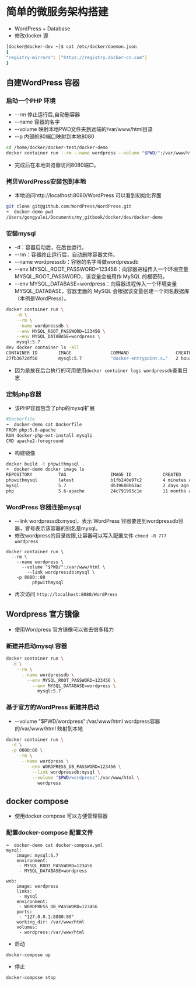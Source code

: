 # 简单的微服务架构搭建
* WordPress + Database
* 修改docker 源

```bash
[docker@docker-dev ~]$ cat /etc/docker/daemon.json
{
"registry-mirrors": ["https://registry.docker-cn.com"]
}
```

## 自建WordPress 容器

### 启动一个PHP 环境
* --rm 停止运行后,自动删容器
* --name 容器的名字
* --volume 映射本地PWD文件夹到远端的/var/www/html目录
* --p 内部的80端口映射到本地8080

```bash
cd /home/docker/docker-test/docker-demo
docker container run --rm --name wordpress --volume "$PWD/":/var/www/html -p 8080:80 php:5.6-apache
```
* 完成后在本地浏览器访问8080端口。

### 拷贝WordPress安装包到本地
* 本地访问http://localhost:8080/WordPress 可以看到初始化界面

```bash
git clone git@github.com:WordPress/WordPress.git
➜  docker-demo pwd
/Users/gongyulei/Documents/my_gitbook/docker/dev/docker-demo
```

### 安装mysql
* -d：容器启动后，在后台运行。
* --rm：容器终止运行后，自动删除容器文件。
* --name wordpressdb：容器的名字叫做wordpressdb
* --env MYSQL_ROOT_PASSWORD=123456：向容器进程传入一个环境变量MYSQL_ROOT_PASSWORD，该变量会被用作 MySQL 的根密码。
* --env MYSQL_DATABASE=wordpress：向容器进程传入一个环境变量MYSQL_DATABASE，容器里面的 MySQL 会根据该变量创建一个同名数据库（本例是WordPress）。

```bash
docker container run \
    -d \
    --rm \
    --name wordpressdb \
    --env MYSQL_ROOT_PASSWORD=123456 \
    --env MYSQL_DATABASE=wordpress \
    mysql:5.7
dev docker container ls -all
CONTAINER ID        IMAGE               COMMAND                  CREATED             STATUS              PORTS                 NAMES
27fb3672df56        mysql:5.7           "docker-entrypoint.s…"   2 hours ago         Up 2 hours          3306/tcp, 33060/tcp   wordpressdb
```
* 因为是放在后台执行的可用使用```docker container logs wordpressdb```查看日志

### 定制php容器
* 该PHP容器包含了php的mysql扩展

```bash
#Dockerfile
➜  docker-demo cat Dockerfile
FROM php:5.6-apache
RUN docker-php-ext-install mysqli
CMD apache2-foreground
``` 
* 构建镜像
```bash
docker build -t phpwithmysql .
➜  docker-demo docker image ls
REPOSITORY          TAG                 IMAGE ID            CREATED             SIZE
phpwithmysql        latest              b1fb240e97c2        4 minutes ago       355MB
mysql               5.7                 db39680b63ac        2 days ago          437MB
php                 5.6-apache          24c791995c1e        11 months ago       355MB
```
### WordPress 容器连接mysql
* --link wordpressdb:mysql，表示 WordPress 容器要连到wordpressdb容器，冒号表示该容器的别名是mysql。
* 修改wordpress的目录权限,让容器可以写入配置文件 ``` chmod -R 777 wordpress ```

```
docker container run \
  --rm \
    --name wordpress \
      --volume "$PWD/":/var/www/html \
        --link wordpressdb:mysql \
    -p 8080::80
          phpwithmysql
```
* 再次访问 ``` http://localhost:8080/WordPress ```

## Wordpress 官方镜像
* 使用Wordpress 官方镜像可以省去很多精力

### 新建并启动mysql 容器

```bash
docker container run \
  -d \
    --rm \
      --name wordpressdb \
        --env MYSQL_ROOT_PASSWORD=123456 \
          --env MYSQL_DATABASE=wordpress \
            mysql:5.7
```

### 基于官方的WordPress 新建并启动
* --volume "$PWD/wordpress":/var/www/html wordpress容器的/var/www/html 映射到本地

```bash
docker container run \
  -d \
  -p 8080:80 \
    --rm \
      --name wordpress \
        --env WORDPRESS_DB_PASSWORD=123456 \
          --link wordpressdb:mysql \
          --volume "$PWD/wordpress":/var/www/html \
            wordpress
```

## docker compose
* 使用docker compose 可以方便管理容器
### 配置docker-compose 配置文件

```
➜  docker-demo cat docker-compose.yml
mysql:
    image: mysql:5.7
    environment:
     - MYSQL_ROOT_PASSWORD=123456
     - MYSQL_DATABASE=wordpress

web:
    image: wordpress
    links:
     - mysql
    environment:
     - WORDPRESS_DB_PASSWORD=123456
    ports:
     - "127.0.0.1:8080:80"
    working_dir: /var/www/html
    volumes:
     - wordpress:/var/www/html
```
* 启动

```bsah
docker-compose up
```
* 停止

```
docker-compose stop
```
